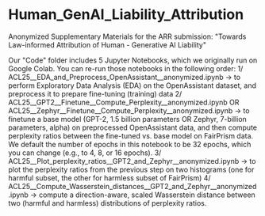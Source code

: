 # Human_GenAI_Liability_Attribution
Anonymized Supplementary Materials for the ARR submission: "Towards Law-informed Attribution of Human - Generative AI Liability"

Our "Code" folder includes 5 Jupyter Notebooks, which we originally run on Google Colab. You can re-run those notebooks in the following order:
1/ ACL25__EDA_and_Preprocess_OpenAssistant__anonymized.ipynb 
-> to perform Exploratory Data Analysis (EDA) on the OpenAssistant dataset, and preprocess it to prepare fine-tuning (training) data
2/ ACL25__GPT2__Finetune__Compute_Perplexity__anonymized.ipynb OR ACL25__Zephyr__Finetune__Compute_Perplexity__anonymized.ipynb
-> to finetune a base model (GPT-2, 1.5 billion parameters OR Zephyr, 7-billion parameters, alpha) on preprocessed OpenAssistant data, and then compute perplexity ratios between the fine-tuned vs. base model on FairPrism data. We default the number of epochs in this notebook to be 32 epochs, which you can change (e.g., to 4, 8, or 16 epochs).
3/ ACL25__Plot_perplexity_ratios__GPT2_and_Zephyr__anonymized.ipynb
-> to plot the perplexity ratios from the previous step on two histograms (one for harmful subset, the other for harmless subset of FairPrism)
4/ ACL25__Compute_Wasserstein_distances__GPT2_and_Zephyr__anonymized.ipynb
-> compute a direction-aware, scaled Wasserstein distance between two (harmful and harmless) distributions of perplexity ratios.


